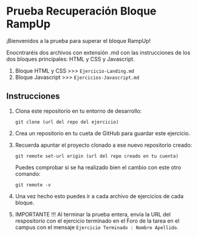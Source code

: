 # Prueba Recuperación Bloque RampUp

¡Bienvenidos a la prueba para superar el bloque RampUp!

Enocntraréis dos archivos con extensión .md con las instrucciones de los dos bloques principales: HTML y CSS y Javascript.
1. Bloque HTML y CSS >>> `Ejercicio-Landing.md`
2. Bloque Javascript >>> `Ejercicios-Javascript.md`

## Instrucciones

1. Clona este repositorio en tu entorno de desarrollo:

   ```
   git clone (url del repo del ejercicio)
   ```

2. Crea un repositorio en tu cueta de GitHub para guardar este ejercicio.

3. Recuerda apuntar el proyecto clonado a ese nuevo repositorio creado:

   ```
   git remote set-url origin (url del repo creado en tu cuenta)
   ```

   Puedes comprobar si se ha realizado bien el cambio con este otro comando:

   ```
   git remote -v
   ```

4. Una vez hecho esto puedes ir a cada archivo de ejercicios de cada bloque.

5. IMPORTANTE !!! Al terminar la prueba entera, envía la URL del respositorio con el ejercicio terminado en el Foro de la tarea en el campus con el mensaje `Ejercicio Terminado : Nombre Apellido`.
